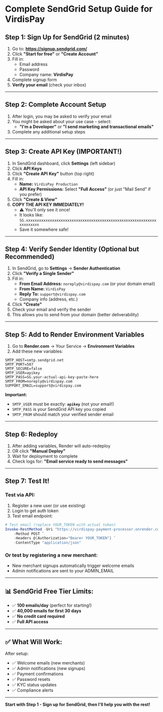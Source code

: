 # Complete SendGrid Setup Guide for VirdisPay

## Step 1: Sign Up for SendGrid (2 minutes)

1. Go to: **https://signup.sendgrid.com/**
2. Click **"Start for free"** or **"Create Account"**
3. Fill in:
   - Email address
   - Password
   - Company name: **VirdisPay**
4. Complete signup form
5. **Verify your email** (check your inbox)

---

## Step 2: Complete Account Setup

1. After login, you may be asked to verify your email
2. You might be asked about your use case - select:
   - **"I'm a Developer"** or **"I send marketing and transactional emails"**
3. Complete any additional setup steps

---

## Step 3: Create API Key (IMPORTANT!)

1. In SendGrid dashboard, click **Settings** (left sidebar)
2. Click **API Keys**
3. Click **"Create API Key"** button (top right)
4. Fill in:
   - **Name:** `VirdisPay Production`
   - **API Key Permissions:** Select **"Full Access"** (or just "Mail Send" if you prefer)
5. Click **"Create & View"**
6. **COPY THE API KEY IMMEDIATELY!** 
   - ⚠️ You'll only see it once!
   - It looks like: `SG.xxxxxxxxxxxxxxxxxxxxxxxxxxxxxxxxxxxxxxxxxxxxxxxxxxxxxxxxxxxxxxxxxxxxx`
   - Save it somewhere safe!

---

## Step 4: Verify Sender Identity (Optional but Recommended)

1. In SendGrid, go to **Settings** → **Sender Authentication**
2. Click **"Verify a Single Sender"**
3. Fill in:
   - **From Email Address:** `noreply@virdispay.com` (or your domain email)
   - **From Name:** `VirdisPay`
   - **Reply To:** `support@virdispay.com`
   - Company info (address, etc.)
4. Click **"Create"**
5. Check your email and verify the sender
6. This allows you to send from your domain (better deliverability)

---

## Step 5: Add to Render Environment Variables

1. Go to **Render.com** → Your Service → **Environment Variables**
2. Add these new variables:

```
SMTP_HOST=smtp.sendgrid.net
SMTP_PORT=587
SMTP_SECURE=false
SMTP_USER=apikey
SMTP_PASS=SG.your-actual-api-key-paste-here
SMTP_FROM=noreply@virdispay.com
SUPPORT_EMAIL=support@virdispay.com
```

**Important:**
- `SMTP_USER` must be exactly: **`apikey`** (not your email!)
- `SMTP_PASS` is your SendGrid API key you copied
- `SMTP_FROM` should match your verified sender email

---

## Step 6: Redeploy

1. After adding variables, Render will auto-redeploy
2. OR click **"Manual Deploy"**
3. Wait for deployment to complete
4. Check logs for: **"Email service ready to send messages"**

---

## Step 7: Test It!

### Test via API:
1. Register a new user (or use existing)
2. Login to get auth token
3. Test email endpoint:

```powershell
# Test email (replace YOUR_TOKEN with actual token)
Invoke-RestMethod -Uri "https://virdispay-payment-processor.onrender.com/api/auth/test-email" `
    -Method POST `
    -Headers @{Authorization="Bearer YOUR_TOKEN"} `
    -ContentType "application/json"
```

### Or test by registering a new merchant:
- New merchant signups automatically trigger welcome emails
- Admin notifications are sent to your ADMIN_EMAIL

---

## 📊 SendGrid Free Tier Limits:

- ✅ **100 emails/day** (perfect for starting!)
- ✅ **40,000 emails for first 30 days**
- ✅ **No credit card required**
- ✅ **Full API access**

---

## ✅ What Will Work:

After setup:
- ✅ Welcome emails (new merchants)
- ✅ Admin notifications (new signups)
- ✅ Payment confirmations
- ✅ Password resets
- ✅ KYC status updates
- ✅ Compliance alerts

---

**Start with Step 1 - Sign up for SendGrid, then I'll help you with the rest!**

